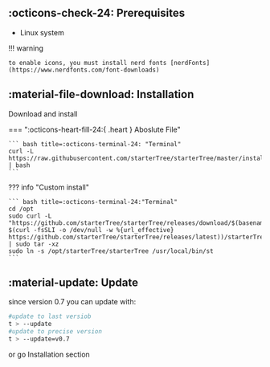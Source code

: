 

## :octicons-check-24: Prerequisites

* Linux system

!!! warning

    to enable icons, you must install nerd fonts [nerdFonts](https://www.nerdfonts.com/font-downloads)


## :material-file-download: Installation

Download and install

=== ":octicons-heart-fill-24:{ .heart } Aboslute File"
   
    ``` bash title=:octicons-terminal-24: "Terminal"
    curl -L https://raw.githubusercontent.com/starterTree/starterTree/master/install.sh | bash
    ```

??? info "Custom install"
  
    ``` bash title=:octicons-terminal-24:"Terminal"  
    cd /opt 
    sudo curl -L "https://github.com/starterTree/starterTree/releases/download/$(basename $(curl -fsSLI -o /dev/null -w %{url_effective} https://github.com/starterTree/starterTree/releases/latest))/starterTree.tar.gz" | sudo tar -xz 
    sudo ln -s /opt/starterTree/starterTree /usr/local/bin/st
    ```

<!--  curl -L ’https://github.com/thomas10-10/az/releases/download/v0.3/az.tar.gz' | tar -xz - -C az --strip-components=1 -->


## :material-update: Update 

since version 0.7 you can update with:
``` bash title=":octicons-terminal-24: Terminal"
#update to last versiob
t > --update
#update to precise version
t > --update=v0.7
```

or go Installation section


